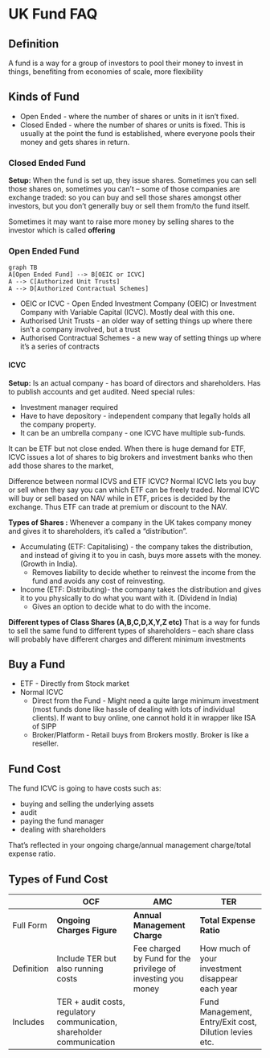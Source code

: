 
# UK Fund FAQ

## **Definition**
A fund is a way for a group of investors to pool their money to invest in things, benefiting from economies of scale, more flexibility

## **Kinds of Fund**
- Open Ended - where the number of shares or units in it isn’t fixed.
- Closed Ended - where the number of shares or units is fixed. This is usually at the point the fund is established, where everyone pools their money and gets shares in return.

### Closed Ended Fund
**Setup:** When the fund is set up, they issue shares. Sometimes you can sell those shares on, sometimes you can’t – some of those companies are exchange traded: so you can buy and sell those shares amongst other investors, but you don’t generally buy or sell them from/to the fund itself.

Sometimes it may want to raise more money by selling shares to the investor which is called **offering**

### Open Ended Fund
```mermaid
graph TB
A[Open Ended Fund] --> B[OEIC or ICVC]
A --> C[Authorized Unit Trusts]
A --> D[Authorized Contractual Schemes]
```
- OEIC or ICVC - Open Ended Investment Company (OEIC) or Investment Company with Variable Capital (ICVC). Mostly deal with this one.
- Authorised Unit Trusts - an older way of setting things up where there isn’t a company involved, but a trust
- Authorised Contractual Schemes - a new way of setting things up where it’s a series of contracts

#### ICVC 
**Setup:** Is an actual company - has board of directors and shareholders. Has to publish accounts and get audited. Need special rules:

- Investment manager required
- Have to have depository - independent company that legally holds all the company property.
- It can be an umbrella company - one ICVC have multiple sub-funds.

It can be ETF but not close ended. When there is huge demand for ETF, ICVC issues a lot of shares to big brokers and investment banks who then add those shares to the market,

Difference between normal ICVS and ETF ICVC?
Normal ICVC lets you buy or sell when they say you can which ETF can be freely traded. Normal ICVC will buy or sell based on NAV while in ETF, prices is decided by the exchange. Thus ETF can trade at premium or discount to the NAV.

**Types of Shares :**
Whenever a company in the UK takes company money and gives it to shareholders, it’s called a “distribution”.

- Accumulating (ETF: Capitalising) - the company takes the distribution, and instead of giving it to you in cash, buys more assets with the money. (Growth in India). 
	- Removes liability to decide whether to reinvest the income from the fund and avoids any cost of reinvesting.
- Income (ETF: Distributing)- the company takes the distribution and gives it to you physically to do what you want with it. (Dividend in India)
	- Gives an option to decide what to do with the income.

**Different types of Class Shares (A,B,C,D,X,Y,Z etc)**
That is a way for funds to sell the same fund to different types of shareholders – each share class will probably have different charges and different minimum investments
 
## Buy a Fund
- ETF - Directly from Stock market
- Normal ICVC 
	- Direct from the Fund - Might need a quite large minimum investment (most funds done like hassle of dealing with lots of individual clients). If want to buy online, one cannot hold it in wrapper like ISA of SIPP
	- Broker/Platform - Retail buys from Brokers mostly. Broker is like a reseller. 

## Fund Cost
The fund ICVC is going to have costs such as:

-   buying and selling the underlying assets
-   audit
-   paying the fund manager
-   dealing with shareholders

That’s reflected in your ongoing charge/annual management charge/total expense ratio.

## Types of Fund Cost

|  | OCF | AMC | TER |
|--|--|--|--|
|Full Form |**Ongoing Charges Figure**  | **Annual Management Charge**|**Total Expense Ratio** |
|Definition|Include TER but also running costs|Fee charged by Fund for the privilege of investing you money|How much of your investment disappear each year|
|Includes|TER + audit costs, regulatory communication, shareholder communication||Fund Management, Entry/Exit cost, Dilution levies etc.|
<!--stackedit_data:
eyJoaXN0b3J5IjpbLTIxMTc2NDgwMjEsLTE3NjA0Mzc2NDhdfQ
==
-->